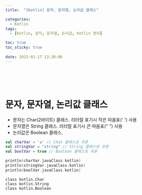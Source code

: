 ```yaml
---
title:  "[Kotlin] 문자, 문자열, 논리값 클래스"

categories:
  - Kotlin
tags:
  - [Kotlin, 문자, 문자열, 논리값, Kotlin 정리]

toc: true
toc_sticky: true
 
date: 2023-01-17 13:30:06
---
```


<br>
<br>
<br>

# 문자, 문자열, 논리값 클래스

* 문자는 Char(2바이트) 클래스. 리터럴 표기시 작은 따옴표(' ') 사용
* 문자열은 String 클래스. 리터럴 표기시 큰 따옴표(" ") 사용
* 논리값은 Boolean 클래스.


```kotlin
val charVar = 'a' // Chat 클래스로 추론
val stringVar = "string" // String 클래스로 추론
val boolVar = true // Boolean 클래스로 추론

println(charVar.javaClass.kotlin)
println(stringVar.javaClass.kotlin)
println(boolVar.javaClass.kotlin)
```

    class kotlin.Char
    class kotlin.String
    class kotlin.Boolean

